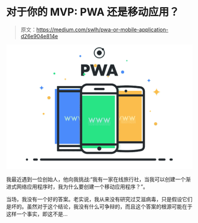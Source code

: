 # 对于你的 MVP: PWA 还是移动应用？

> 原文：<https://medium.com/swlh/pwa-or-mobile-application-d26e904e814e>

![](img/be8b00900027a5568390d51106cc8caa.png)

我最近遇到一位创始人，他向我挑战:“我有一家在线旅行社，当我可以创建一个渐进式网络应用程序时，我为什么要创建一个移动应用程序？”。

当场，我没有一个好的答案。老实说，我从来没有研究过艾滋病毒，只是假设它们是坏的。虽然对于这个结论，我没有什么可争辩的，而且这个答案的根源可能在于这样一个事实，即这不是…